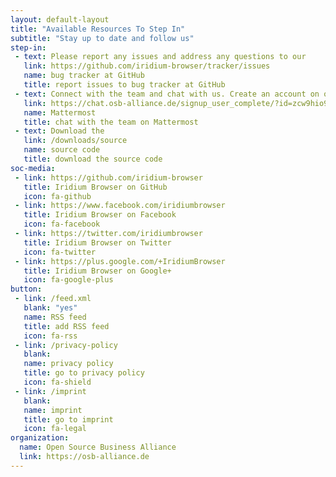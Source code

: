 ```yaml
---
layout: default-layout
title: "Available Resources To Step In"
subtitle: "Stay up to date and follow us"
step-in:
 - text: Please report any issues and address any questions to our
   link: https://github.com/iridium-browser/tracker/issues
   name: bug tracker at GitHub
   title: report issues to bug tracker at GitHub
 - text: Connect with the team and chat with us. Create an account on our
   link: https://chat.osb-alliance.de/signup_user_complete/?id=zcw9hio95tf15bttox3jdcsmuc
   name: Mattermost
   title: chat with the team on Mattermost
 - text: Download the
   link: /downloads/source
   name: source code
   title: download the source code
soc-media:
 - link: https://github.com/iridium-browser
   title: Iridium Browser on GitHub
   icon: fa-github
 - link: https://www.facebook.com/iridiumbrowser
   title: Iridium Browser on Facebook
   icon: fa-facebook
 - link: https://twitter.com/iridiumbrowser
   title: Iridium Browser on Twitter
   icon: fa-twitter
 - link: https://plus.google.com/+IridiumBrowser
   title: Iridium Browser on Google+
   icon: fa-google-plus
button: 
 - link: /feed.xml
   blank: "yes"
   name: RSS feed
   title: add RSS feed
   icon: fa-rss
 - link: /privacy-policy
   blank: 
   name: privacy policy
   title: go to privacy policy
   icon: fa-shield
 - link: /imprint
   blank: 
   name: imprint
   title: go to imprint
   icon: fa-legal
organization:
  name: Open Source Business Alliance
  link: https://osb-alliance.de
---
```


